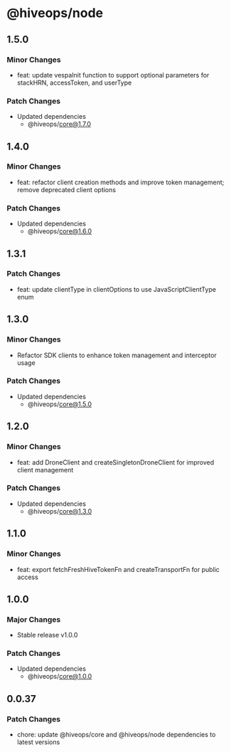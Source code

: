 # @hiveops/node

## 1.5.0

### Minor Changes

- feat: update vespaInit function to support optional parameters for stackHRN, accessToken, and userType

### Patch Changes

- Updated dependencies
  - @hiveops/core@1.7.0

## 1.4.0

### Minor Changes

- feat: refactor client creation methods and improve token management; remove deprecated client options

### Patch Changes

- Updated dependencies
  - @hiveops/core@1.6.0

## 1.3.1

### Patch Changes

- feat: update clientType in clientOptions to use JavaScriptClientType enum

## 1.3.0

### Minor Changes

- Refactor SDK clients to enhance token management and interceptor usage

### Patch Changes

- Updated dependencies
  - @hiveops/core@1.5.0

## 1.2.0

### Minor Changes

- feat: add DroneClient and createSingletonDroneClient for improved client management

### Patch Changes

- Updated dependencies
  - @hiveops/core@1.3.0

## 1.1.0

### Minor Changes

- feat: export fetchFreshHiveTokenFn and createTransportFn for public access

## 1.0.0

### Major Changes

- Stable release v1.0.0

### Patch Changes

- Updated dependencies
  - @hiveops/core@1.0.0

## 0.0.37

### Patch Changes

- chore: update @hiveops/core and @hiveops/node dependencies to latest versions
